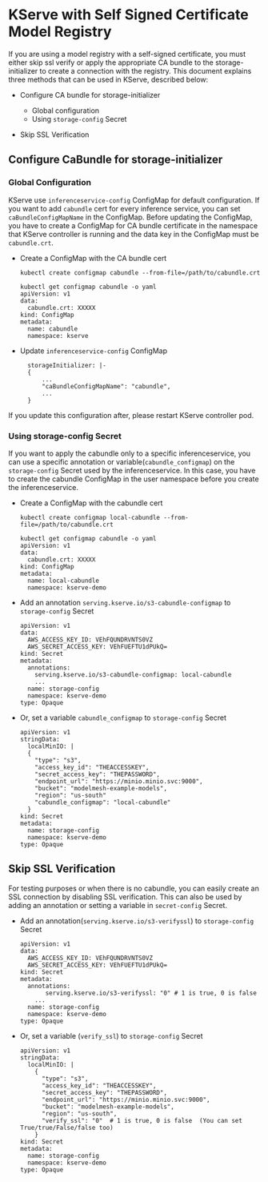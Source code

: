 # KServe with Self Signed Certificate Model Registry

If you are using a model registry with a self-signed certificate, you must either skip ssl verify or apply the appropriate CA bundle to the storage-initializer to create a connection with the registry.
This document explains three methods that can be used in KServe, described below:

- Configure CA bundle for storage-initializer
  - Global configuration
  - Using `storage-config` Secret

- Skip SSL Verification
  
## Configure CaBundle for storage-initializer  
### Global Configuration

KServe use `inferenceservice-config` ConfigMap for default configuration. If you want to add `cabundle` cert for every inference service, you can set `caBundleConfigMapName` in the ConfigMap. Before updating the ConfigMap, you have to create a ConfigMap for CA bundle certificate in the namespace that KServe controller is running and the data key in the ConfigMap must be `cabundle.crt`. 

- Create a ConfigMap with the CA bundle cert
  ~~~
  kubectl create configmap cabundle --from-file=/path/to/cabundle.crt

  kubectl get configmap cabundle -o yaml
  apiVersion: v1
  data:
    cabundle.crt: XXXXX
  kind: ConfigMap
  metadata:
    name: cabundle
    namespace: kserve
  ~~~
- Update `inferenceservice-config` ConfigMap 
  ~~~
    storageInitializer: |-
    {
        ...
        "caBundleConfigMapName": "cabundle",
        ...
    }
  ~~~
  
If you update this configuration after, please restart KServe controller pod.  

### Using storage-config Secret

If you want to apply the cabundle only to a specific inferenceservice, you can use a specific annotation or variable(`cabundle_configmap`) on the `storage-config` Secret used by the inferenceservice.
In this case, you have to create the cabundle ConfigMap in the user namespace before you create the inferenceservice.


- Create a ConfigMap with the cabundle cert
  ~~~
  kubectl create configmap local-cabundle --from-file=/path/to/cabundle.crt

  kubectl get configmap cabundle -o yaml
  apiVersion: v1
  data:
    cabundle.crt: XXXXX
  kind: ConfigMap
  metadata:
    name: local-cabundle
    namespace: kserve-demo
  ~~~

- Add an annotation `serving.kserve.io/s3-cabundle-configmap` to `storage-config` Secret
  ~~~
  apiVersion: v1
  data:
    AWS_ACCESS_KEY_ID: VEhFQUNDRVNTS0VZ
    AWS_SECRET_ACCESS_KEY: VEhFUEFTU1dPUkQ=
  kind: Secret
  metadata:
    annotations:
      serving.kserve.io/s3-cabundle-configmap: local-cabundle
      ...
    name: storage-config
    namespace: kserve-demo
  type: Opaque
  ~~~

- Or, set a variable `cabundle_configmap` to `storage-config` Secret
  ~~~
  apiVersion: v1
  stringData:
    localMinIO: |
    {
      "type": "s3",
      "access_key_id": "THEACCESSKEY",
      "secret_access_key": "THEPASSWORD",
      "endpoint_url": "https://minio.minio.svc:9000",
      "bucket": "modelmesh-example-models",
      "region": "us-south"
      "cabundle_configmap": "local-cabundle"
    }
  kind: Secret
  metadata:
    name: storage-config
    namespace: kserve-demo
  type: Opaque
  ~~~

## Skip SSL Verification

For testing purposes or when there is no cabundle, you can easily create an SSL connection by disabling SSL verification.
This can also be used by adding an annotation or setting a variable in `secret-config` Secret.

- Add an annotation(`serving.kserve.io/s3-verifyssl`) to `storage-config` Secret
  ~~~
  apiVersion: v1
  data:
    AWS_ACCESS_KEY_ID: VEhFQUNDRVNTS0VZ
    AWS_SECRET_ACCESS_KEY: VEhFUEFTU1dPUkQ=
  kind: Secret
  metadata:
    annotations:
         serving.kserve.io/s3-verifyssl: "0" # 1 is true, 0 is false
      ...
    name: storage-config
    namespace: kserve-demo
  type: Opaque
  ~~~

- Or, set a variable (`verify_ssl`) to `storage-config` Secret
  ~~~
  apiVersion: v1
  stringData:
    localMinIO: |
      {
        "type": "s3",
        "access_key_id": "THEACCESSKEY",
        "secret_access_key": "THEPASSWORD",
        "endpoint_url": "https://minio.minio.svc:9000",
        "bucket": "modelmesh-example-models",
        "region": "us-south",
        "verify_ssl": "0"  # 1 is true, 0 is false  (You can set True/true/False/false too)
      }
  kind: Secret
  metadata:
    name: storage-config
    namespace: kserve-demo
  type: Opaque
  ~~~
